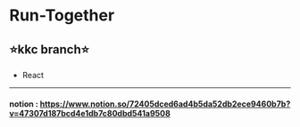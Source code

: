 # Run-Together
## ⭐️kkc branch⭐️
- React
***
#### notion : https://www.notion.so/72405dced6ad4b5da52db2ece9460b7b?v=47307d187bcd4e1db7c80dbd541a9508